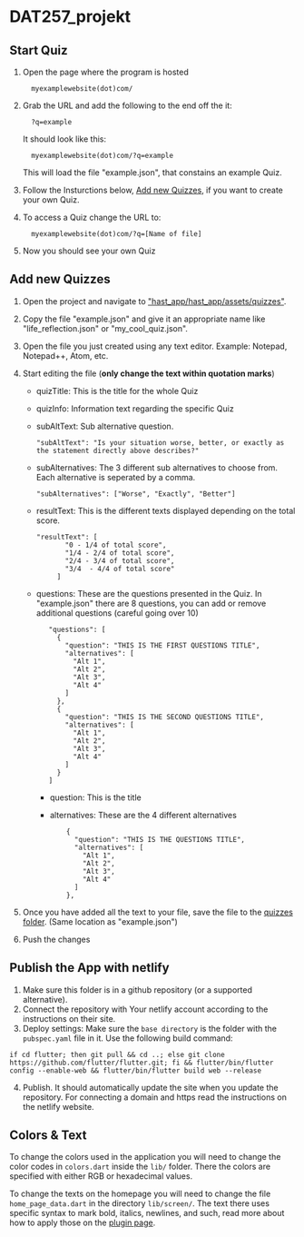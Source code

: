 # DAT257_projekt

## Start Quiz
1) Open the page where the program is hosted

         myexamplewebsite(dot)com/

2) Grab the URL and add the following to the end off the it:

         ?q=example
      It should look like this:

         myexamplewebsite(dot)com/?q=example

      This will load the file "example.json", that constains an example Quiz.

3) Follow the Insturctions below, [Add new Quizzes](#addQuiz), if you want to create your own Quiz.

4) To access a Quiz change the URL to:

         myexamplewebsite(dot)com/?q=[Name of file]

5) Now you should see your own Quiz

## Add new Quizzes <a name= "addQuiz"></a>
1) Open the project and navigate to ["hast_app/hast_app/assets/quizzes"](https://github.com/callec/DAT257_projekt/tree/ID14_multiple_quizzes/hast_app/hast_app/assets/quizzes).
2) Copy the file "example.json" and give it an appropriate name like "life_reflection.json" or "my_cool_quiz.json".
3) Open the file you just created using any text editor. Example: Notepad, Notepad++, Atom, etc.
4) Start editing the file (**only change the text within quotation marks**)
   * quizTitle: This is the title for the whole Quiz
   * quizInfo: Information text regarding the specific Quiz
   * subAltText: Sub alternative question.

         "subAltText": "Is your situation worse, better, or exactly as the statement directly above describes?"

   * subAlternatives: The 3 different sub alternatives to choose from. Each alternative is seperated by a comma.   

         "subAlternatives": ["Worse", "Exactly", "Better"]

   * resultText: This is the different texts displayed depending on the total score.

         "resultText": [      
                "0 - 1/4 of total score",
                "1/4 - 2/4 of total score",
                "2/4 - 3/4 of total score",
                "3/4  - 4/4 of total score"
              ]

   * questions: These are the questions presented in the Quiz. In "example.json" there are 8 questions, you can add or remove additional questions (careful going over 10)

            "questions": [
              {
                "question": "THIS IS THE FIRST QUESTIONS TITLE",
                "alternatives": [
                  "Alt 1",
                  "Alt 2",
                  "Alt 3",
                  "Alt 4"
                ]
              },
              {
                "question": "THIS IS THE SECOND QUESTIONS TITLE",
                "alternatives": [
                  "Alt 1",
                  "Alt 2",
                  "Alt 3",
                  "Alt 4"
                ]
              }
            ]
      * question: This is the title
      * alternatives: These are the 4 different alternatives

                {
                  "question": "THIS IS THE QUESTIONS TITLE",
                  "alternatives": [
                    "Alt 1",
                    "Alt 2",
                    "Alt 3",
                    "Alt 4"
                  ]
                },
  5) Once you have added all the text to your file, save the file to the [quizzes folder](https://github.com/callec/DAT257_projekt/tree/ID14_multiple_quizzes/hast_app/hast_app/assets/quizzes). (Same location as "example.json")
  
  6) Push the changes

## Publish the App with netlify

1) Make sure this folder is in a github repository (or a supported alternative).
2) Connect the repository with Your netlify account according to the instructions on their site.
3) Deploy settings: Make sure the `base directory` is the folder with the `pubspec.yaml` file in it. Use the following build command:
```
if cd flutter; then git pull && cd ..; else git clone https://github.com/flutter/flutter.git; fi && flutter/bin/flutter config --enable-web && flutter/bin/flutter build web --release
```
4) Publish. It should automatically update the site when you update the repository. For connecting a domain and https read the instructions on the netlify website.

## Colors & Text

To change the colors used in the application you will need to change the color codes in `colors.dart` inside the `lib/` folder.
There the colors are specified with either RGB or hexadecimal values.

To change the texts on the homepage you will need to change the file `home_page_data.dart` in the directory `lib/screen/`.
The text there uses specific syntax to mark bold, italics, newlines, and such, read more about how to apply those on the [plugin page](https://pub.dev/packages/simple_rich_text).
